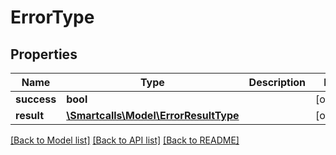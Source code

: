 # ErrorType

## Properties
Name | Type | Description | Notes
------------ | ------------- | ------------- | -------------
**success** | **bool** |  | [optional] 
**result** | [**\Smartcalls\Model\ErrorResultType**](ErrorResultType.md) |  | [optional] 

[[Back to Model list]](../../README.md#documentation-for-models) [[Back to API list]](../../README.md#documentation-for-api-endpoints) [[Back to README]](../../README.md)

